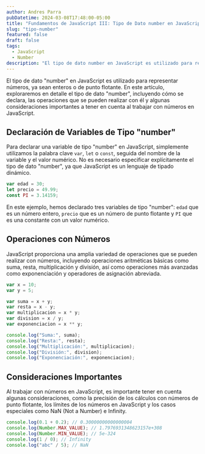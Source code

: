 ```yaml
---
author: Andres Parra
pubDatetime: 2024-03-08T17:48:00-05:00
title: "Fundamentos de JavaScript III: Tipo de Dato number en JavaScript"
slug: "tipo-number"
featured: false
draft: false
tags:
  - JavaScript
  - Number
description: "El tipo de dato number en JavaScript es utilizado para representar números, ya sean enteros o de punto flotante. En este artículo, exploraremos en detalle el tipo de dato number, incluyendo cómo se declara, las operaciones que se pueden realizar con él y algunas consideraciones importantes a tener en cuenta al trabajar con números en JavaScript."
---
```


El tipo de dato "number" en JavaScript es utilizado para representar números, ya sean enteros o de punto flotante. En este artículo, exploraremos en detalle el tipo de dato "number", incluyendo cómo se declara, las operaciones que se pueden realizar con él y algunas consideraciones importantes a tener en cuenta al trabajar con números en JavaScript.

## Declaración de Variables de Tipo "number"

Para declarar una variable de tipo "number" en JavaScript, simplemente utilizamos la palabra clave `var`, `let` o `const`, seguida del nombre de la variable y el valor numérico. No es necesario especificar explícitamente el tipo de dato "number", ya que JavaScript es un lenguaje de tipado dinámico.

```javascript
var edad = 30;
let precio = 49.99;
const PI = 3.14159;
```

En este ejemplo, hemos declarado tres variables de tipo "number": `edad` que es un número entero, `precio` que es un número de punto flotante y `PI` que es una constante con un valor numérico.

## Operaciones con Números

JavaScript proporciona una amplia variedad de operaciones que se pueden realizar con números, incluyendo operaciones aritméticas básicas como suma, resta, multiplicación y división, así como operaciones más avanzadas como exponenciación y operadores de asignación abreviada.

```javascript
var x = 10;
var y = 5;

var suma = x + y;
var resta = x - y;
var multiplicacion = x * y;
var division = x / y;
var exponenciacion = x ** y;

console.log("Suma:", suma);
console.log("Resta:", resta);
console.log("Multiplicación:", multiplicacion);
console.log("División:", division);
console.log("Exponenciación:", exponenciacion);
```

## Consideraciones Importantes

Al trabajar con números en JavaScript, es importante tener en cuenta algunas consideraciones, como la precisión de los cálculos con números de punto flotante, los límites de los números en JavaScript y los casos especiales como NaN (Not a Number) e Infinity.

```javascript
console.log(0.1 + 0.2); // 0.30000000000000004
console.log(Number.MAX_VALUE); // 1.7976931348623157e+308
console.log(Number.MIN_VALUE); // 5e-324
console.log(1 / 0); // Infinity
console.log("abc" / 5); // NaN
```
